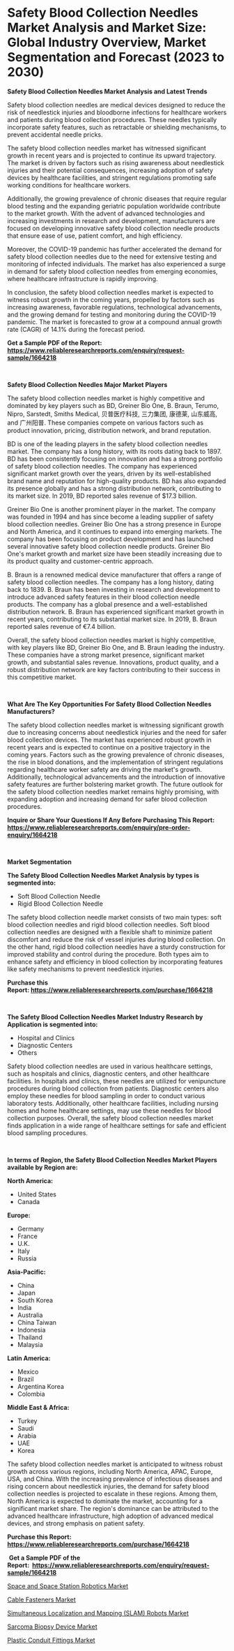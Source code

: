 <p><h1>Safety Blood Collection Needles Market Analysis and Market Size: Global Industry Overview, Market Segmentation and Forecast (2023 to 2030)</h1></p><p><strong>Safety Blood Collection Needles Market Analysis and Latest Trends</strong></p>
<p><p>Safety blood collection needles are medical devices designed to reduce the risk of needlestick injuries and bloodborne infections for healthcare workers and patients during blood collection procedures. These needles typically incorporate safety features, such as retractable or shielding mechanisms, to prevent accidental needle pricks.</p><p>The safety blood collection needles market has witnessed significant growth in recent years and is projected to continue its upward trajectory. The market is driven by factors such as rising awareness about needlestick injuries and their potential consequences, increasing adoption of safety devices by healthcare facilities, and stringent regulations promoting safe working conditions for healthcare workers.</p><p>Additionally, the growing prevalence of chronic diseases that require regular blood testing and the expanding geriatric population worldwide contribute to the market growth. With the advent of advanced technologies and increasing investments in research and development, manufacturers are focused on developing innovative safety blood collection needle products that ensure ease of use, patient comfort, and high efficiency.</p><p>Moreover, the COVID-19 pandemic has further accelerated the demand for safety blood collection needles due to the need for extensive testing and monitoring of infected individuals. The market has also experienced a surge in demand for safety blood collection needles from emerging economies, where healthcare infrastructure is rapidly improving.</p><p>In conclusion, the safety blood collection needles market is expected to witness robust growth in the coming years, propelled by factors such as increasing awareness, favorable regulations, technological advancements, and the growing demand for testing and monitoring during the COVID-19 pandemic. The market is forecasted to grow at a compound annual growth rate (CAGR) of 14.1% during the forecast period.</p></p>
<p><strong>Get a Sample PDF of the Report:&nbsp; <a href="https://www.reliableresearchreports.com/enquiry/request-sample/1664218">https://www.reliableresearchreports.com/enquiry/request-sample/1664218</a></strong></p>
<p>&nbsp;</p>
<p><strong>Safety Blood Collection Needles Major Market Players</strong></p>
<p><p>The safety blood collection needles market is highly competitive and dominated by key players such as BD, Greiner Bio One, B. Braun, Terumo, Nipro, Sarstedt, Smiths Medical, 贝普医疗科技, 三力集团, 康德莱, 山东威高, and 广州阳普. These companies compete on various factors such as product innovation, pricing, distribution network, and brand reputation.</p><p>BD is one of the leading players in the safety blood collection needles market. The company has a long history, with its roots dating back to 1897. BD has been consistently focusing on innovation and has a strong portfolio of safety blood collection needles. The company has experienced significant market growth over the years, driven by its well-established brand name and reputation for high-quality products. BD has also expanded its presence globally and has a strong distribution network, contributing to its market size. In 2019, BD reported sales revenue of $17.3 billion.</p><p>Greiner Bio One is another prominent player in the market. The company was founded in 1994 and has since become a leading supplier of safety blood collection needles. Greiner Bio One has a strong presence in Europe and North America, and it continues to expand into emerging markets. The company has been focusing on product development and has launched several innovative safety blood collection needle products. Greiner Bio One's market growth and market size have been steadily increasing due to its product quality and customer-centric approach.</p><p>B. Braun is a renowned medical device manufacturer that offers a range of safety blood collection needles. The company has a long history, dating back to 1839. B. Braun has been investing in research and development to introduce advanced safety features in their blood collection needle products. The company has a global presence and a well-established distribution network. B. Braun has experienced significant market growth in recent years, contributing to its substantial market size. In 2019, B. Braun reported sales revenue of €7.4 billion.</p><p>Overall, the safety blood collection needles market is highly competitive, with key players like BD, Greiner Bio One, and B. Braun leading the industry. These companies have a strong market presence, significant market growth, and substantial sales revenue. Innovations, product quality, and a robust distribution network are key factors contributing to their success in this competitive market.</p></p>
<p>&nbsp;</p>
<p><strong>What Are The Key Opportunities For Safety Blood Collection Needles Manufacturers?</strong></p>
<p><p>The safety blood collection needles market is witnessing significant growth due to increasing concerns about needlestick injuries and the need for safer blood collection devices. The market has experienced robust growth in recent years and is expected to continue on a positive trajectory in the coming years. Factors such as the growing prevalence of chronic diseases, the rise in blood donations, and the implementation of stringent regulations regarding healthcare worker safety are driving the market's growth. Additionally, technological advancements and the introduction of innovative safety features are further bolstering market growth. The future outlook for the safety blood collection needles market remains highly promising, with expanding adoption and increasing demand for safer blood collection procedures.</p></p>
<p><strong>Inquire or Share Your Questions If Any Before Purchasing This Report: <a href="https://www.reliableresearchreports.com/enquiry/pre-order-enquiry/1664218">https://www.reliableresearchreports.com/enquiry/pre-order-enquiry/1664218</a></strong></p>
<p>&nbsp;</p>
<p><strong>Market Segmentation</strong></p>
<p><strong>The Safety Blood Collection Needles Market Analysis by types is segmented into:</strong></p>
<p><ul><li>Soft Blood Collection Needle</li><li>Rigid Blood Collection Needle</li></ul></p>
<p><p>The safety blood collection needle market consists of two main types: soft blood collection needles and rigid blood collection needles. Soft blood collection needles are designed with a flexible shaft to minimize patient discomfort and reduce the risk of vessel injuries during blood collection. On the other hand, rigid blood collection needles have a sturdy construction for improved stability and control during the procedure. Both types aim to enhance safety and efficiency in blood collection by incorporating features like safety mechanisms to prevent needlestick injuries.</p></p>
<p><strong>Purchase this Report:&nbsp;<a href="https://www.reliableresearchreports.com/purchase/1664218">https://www.reliableresearchreports.com/purchase/1664218</a></strong></p>
<p>&nbsp;</p>
<p><strong>The Safety Blood Collection Needles Market Industry Research by Application is segmented into:</strong></p>
<p><ul><li>Hospital and Clinics</li><li>Diagnostic Centers</li><li>Others</li></ul></p>
<p><p>Safety blood collection needles are used in various healthcare settings, such as hospitals and clinics, diagnostic centers, and other healthcare facilities. In hospitals and clinics, these needles are utilized for venipuncture procedures during blood collection from patients. Diagnostic centers also employ these needles for blood sampling in order to conduct various laboratory tests. Additionally, other healthcare facilities, including nursing homes and home healthcare settings, may use these needles for blood collection purposes. Overall, the safety blood collection needles market finds application in a wide range of healthcare settings for safe and efficient blood sampling procedures.</p></p>
<p>&nbsp;</p>
<p><strong>In terms of Region, the Safety Blood Collection Needles Market Players available by Region are:</strong></p>
<p>
    <p> <strong> North America: </strong>
        <ul>
            <li>United States</li>
            <li>Canada</li>
        </ul>
        </p> 
    <p> <strong> Europe: </strong>
        <ul>
            <li>Germany</li>
            <li>France</li>
            <li>U.K.</li>
            <li>Italy</li>
            <li>Russia</li>
        </ul>
        </p> 
    <p> <strong> Asia-Pacific: </strong>
        <ul>
            <li>China</li>
            <li>Japan</li>
            <li>South Korea</li>
            <li>India</li>
            <li>Australia</li>
            <li>China Taiwan</li>
            <li>Indonesia</li>
            <li>Thailand</li>
            <li>Malaysia</li>
        </ul>
        </p> 
    <p> <strong> Latin America: </strong>
        <ul>
            <li>Mexico</li>
            <li>Brazil</li>
            <li>Argentina Korea</li>
            <li>Colombia</li>
        </ul>
        </p> 
    <p> <strong> Middle East & Africa: </strong>
        <ul>
            <li>Turkey</li>
            <li>Saudi</li>
            <li>Arabia</li>
            <li>UAE</li>
            <li>Korea</li>
        </ul>
    </p>
    </p>
<p><p>The safety blood collection needles market is anticipated to witness robust growth across various regions, including North America, APAC, Europe, USA, and China. With the increasing prevalence of infectious diseases and rising concern about needlestick injuries, the demand for safety blood collection needles is projected to escalate in these regions. Among them, North America is expected to dominate the market, accounting for a significant market share. The region's dominance can be attributed to the advanced healthcare infrastructure, high adoption of advanced medical devices, and strong emphasis on patient safety.</p></p>
<p><strong>Purchase this Report: <a href="https://www.reliableresearchreports.com/purchase/1664218">https://www.reliableresearchreports.com/purchase/1664218</a></strong></p>
<p>&nbsp;<strong>Get a Sample PDF of the Report:&nbsp;&nbsp;<a href="https://www.reliableresearchreports.com/enquiry/request-sample/1664218">https://www.reliableresearchreports.com/enquiry/request-sample/1664218</a></strong></p>
<p><strong></strong></p>
<p><p><a href="https://www.linkedin.com/pulse/space-station-robotics-market-insights-players-forecast-till/">Space and Space Station Robotics Market</a></p><p><a href="https://medium.com/@raygrimes1999/cable-fasteners-market-size-growth-forecast-2023-2030-64294a48345b">Cable Fasteners Market</a></p><p><a href="https://www.linkedin.com/pulse/simultaneous-localization-mapping-slam-robots-market-share/">Simultaneous Localization and Mapping (SLAM) Robots Market</a></p><p><a href="https://www.linkedin.com/pulse/sarcoma-biopsy-device-market-share-amp-new-trends-analysis/">Sarcoma Biopsy Device Market</a></p><p><a href="https://medium.com/@mikebauch2013/plastic-conduit-fittings-market-size-growth-forecast-2023-2030-a861d8fcf287">Plastic Conduit Fittings Market</a></p></p>
